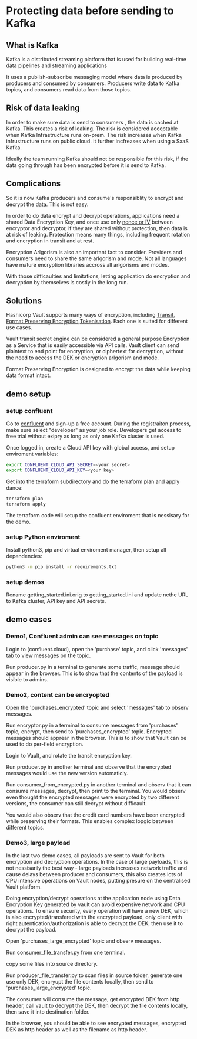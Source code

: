 # Protecting data before sending to Kafka

## What is Kafka

Kafka is a distributed streaming platform that is used for building real-time data pipelines and streaming applications

It uses a publish-subscribe messaging model where data is produced by producers and consumed by consumers. Producers write data to Kafka topics, and consumers read data from those topics.

## Risk of data leaking

In order to make sure data is send to consumers , the data is cached at Kafka. This creates a risk of leaking. The risk is considered acceptable when Kafka Infrastructure runs on-prem. The risk increases when Kafka infrustructure runs on public cloud. It further incfreases when using a SaaS Kafka.

Ideally the team running Kafka should not be responsible for this risk, if the data going through has been encrypted before it is send to Kafka.

## Complications

So it is now Kafka producers and consume's responsiblity to encrypt and decrypt the data. This is not easy.

In order to do data encrypt and decrypt operations, applications need a shared Data Encryption Key, and once use only [nonce or IV](https://www.oreilly.com/library/view/secure-programming-cookbook/0596003943/ch04s09.html) between encryptor and decryptor, if they are shared without protection, then data is at risk of leaking. Protection means many things, including frequent rotation and encryption in transit and at rest.

Encryption Arlgorism is also an important fact to consider. Providers and consumers need to share the same arlgorism and mode. Not all languages have mature encryption libraries accross all arlgorisms and modes.

With those difficaulties and limitations, letting application do encryption and decryption by themselves is costly in the long run.

## Solutions

Hashicorp Vault supports many ways of encryption, including [Transit](https://developer.hashicorp.com/vault/docs/secrets/transit), [Format Preserving Encryption](https://developer.hashicorp.com/vault/docs/secrets/transform#format-preserving-encryption),[Tokenisation](https://developer.hashicorp.com/vault/docs/secrets/transform#tokenization). Each one is suited for different use cases.

Vault transit secret engine can be considered a general purpose Encryption as a Service that is easily accessible via API calls. Vault client can send plaintext to end point for encryption, or ciphertext for decryption, without the need to access the DEK or encryption arlgorism and mode.

Format Preserving Encryption is designed to encrypt the data while keeping data format intact.

## demo setup

### setup confluent

Go to [confluent](https://confluent.cloud/) and sign-up a free account. During the registraiton process, make sure select "developer" as your job role. Developers get access to free trial without exipry as long as only one Kafka cluster is used.

Once logged in, create a Cloud API key with global access, and setup enviroment variables:

```bash
export CONFLUENT_CLOUD_API_SECRET=<your secret>
export CONFLUENT_CLOUD_API_KEY=<your key>
```

Get into the terraform subdirectory and do the terraform plan and apply dance:

```bash
terraform plan
terraform apply 
```

The terraform code will setup the confluent enviroment that is nessisary for the demo.

### setup Python enviroment

Install python3, pip and virtual enviroment manager, then setup all dependencies:

```bash
python3 -m pip install -r requirements.txt
```

### setup demos

Rename getting_started.ini.orig to getting_started.ini and update nethe URL to Kafka cluster, API key and API secrets.

## demo cases

### Demo1, Confluent admin can see messages on topic

Login to (confluent.cloud), open the 'purchase' topic, and click 'messages' tab to view messages on the topic.

Run producer.py in a terminal to generate some traffic, message should appear in the browser. This is to show that the contents of the payload is visible to admins.

### Demo2, content can be encryopted

Open the 'purchases_encrypted' topic and select 'messages' tab to observ messages.

Run encryptor.py in a terminal to consume messages from 'purchases' topic, encrypt, then send to 'purchases_encrypted' topic. Encrypted messages should apprear in the browser. This is to show that Vault can be used to do per-field encryption.

Login to Vault, and rotate the transit encryption key.

Run producer.py in another terminal and observe that the encrypted messages would use the new version automaticly.

Run consumer_from_encrypted.py in another terminal and observ that it can consume messages, decrypt, then print to the terminal. You would observ even thought the encrypted messages were encrypted by two different versions, the consumer can still decrypt without difficault.

You would also observ that the credit card numbers have been encrypted while preserving their formats. This enables complex lopgic between different topics.

### Demo3, large payload

In the last two demo cases, all payloads are sent to Vault for both encryption and decryption operations. In the case of large payloads, this is not nessisarily the best way - large payloads increases network traffic and cause delays between producer and consumers, this also creates lots of CPU intensive operations on Vault nodes, putting presure on the centralised Vault platform. 

Doing encryption/decrypt operations at the application node using Data Encryption Key generated by vault can avoid expensive network and CPU operations. To ensure security, every operation will have a new DEK, which is also encrypted/transfered with the encrypted payload, only client with right autentication/authorization is able to decrypt the DEK, then use it to decrypt the payload.

Open 'purchases_large_encrypted' topic and observ messages.

Run consumer_file_transfer.py from one terminal.

copy some files into source directory.

Run producer_file_transfer.py to scan files in source folder, generate one use only DEK, encryupt the file contents locally, then send to 'purchases_large_encrypted' topic.

The consumer will consume the message, get encrypted DEK from http header, call vault to decrypt the DEK, then decrypt the file contents locally, then save it into destination folder.

In the browser, you should be able to see encrypted messages, encrypted DEK as http header as well as the filename as http header.
